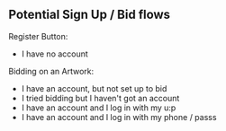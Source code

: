 ## Potential Sign Up / Bid flows

Register Button:
 * I have no account

Bidding on an Artwork:
 * I have an account, but not set up to bid
 * I tried bidding but I haven't got an account
 * I have an account and I log in with my u:p
 * I have an account and I log in with my phone / passs
